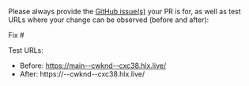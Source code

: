 Please always provide the [GitHub issue(s)](../issues) your PR is for, as well as test URLs where your change can be observed (before and after):

Fix #<gh-issue-id>

Test URLs:
- Before: https://main--cwknd--cxc38.hlx.live/
- After: https://<branch>--cwknd--cxc38.hlx.live/
